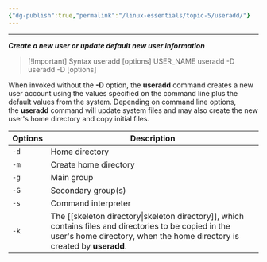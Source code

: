 ```yaml
---
{"dg-publish":true,"permalink":"/linux-essentials/topic-5/useradd/"}
---
```


---
___Create a new user or update default new user information___

> [!Important] Syntax
	useradd [options] USER_NAME
	useradd -D
	useradd -D [options]

When invoked without the **-D** option, the **useradd** command creates a new user account using the values specified on the command line plus the default values from the system. Depending on command line options, the **useradd** command will update system files and may also create the new user's home directory and copy initial files.

| Options | Description                                                                                                                                                    |
| ------- | -------------------------------------------------------------------------------------------------------------------------------------------------------------- |
| `-d`    | Home directory                                                                                                                                                 |
| `-m`    | Create home directory                                                                                                                                          |
| `-g`    | Main group                                                                                                                                                     |
| `-G`    | Secondary group(s)                                                                                                                                             |
| `-s`    | Command interpreter                                                                                                                                            |
| `-k`    | The [[skeleton directory\|skeleton directory]], which contains files and directories to be copied in the user's home directory, when the home directory is created by **useradd**. |
